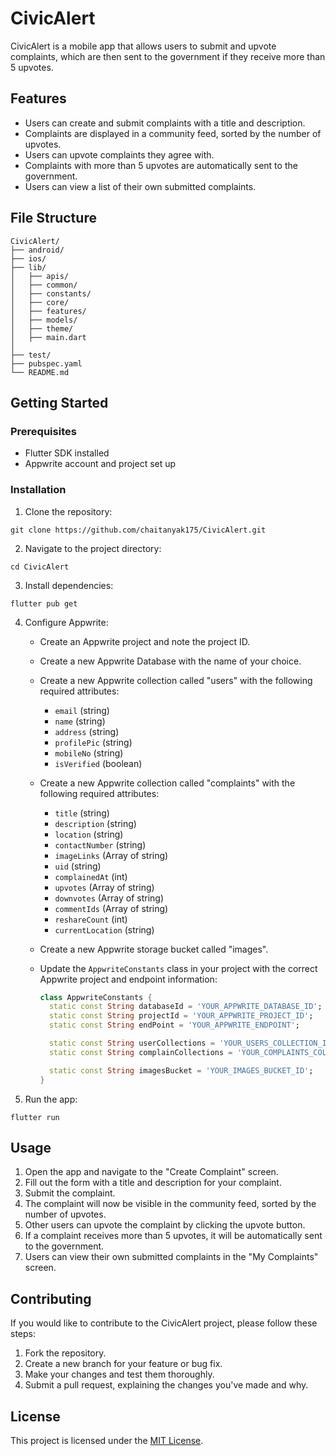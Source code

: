 # CivicAlert

CivicAlert is a mobile app that allows users to submit and upvote complaints, which are then sent to the government if they receive more than 5 upvotes.

## Features

- Users can create and submit complaints with a title and description.
- Complaints are displayed in a community feed, sorted by the number of upvotes.
- Users can upvote complaints they agree with.
- Complaints with more than 5 upvotes are automatically sent to the government.
- Users can view a list of their own submitted complaints.

## File Structure

```
CivicAlert/
├── android/
├── ios/
├── lib/
│   ├── apis/
│   ├── common/
│   ├── constants/
│   ├── core/
│   ├── features/
│   ├── models/
│   ├── theme/
│   ├── main.dart
│   
├── test/
├── pubspec.yaml
└── README.md
```

## Getting Started

### Prerequisites

- Flutter SDK installed
- Appwrite account and project set up

### Installation

1. Clone the repository:

```
git clone https://github.com/chaitanyak175/CivicAlert.git
```

2. Navigate to the project directory:

```
cd CivicAlert
```

3. Install dependencies:

```
flutter pub get
```

4. Configure Appwrite:
   - Create an Appwrite project and note the project ID.
   - Create a new Appwrite Database with the name of your choice.
   - Create a new Appwrite collection called "users" with the following required attributes:
     - `email` (string)
     - `name` (string)
     - `address` (string)
     - `profilePic` (string)
     - `mobileNo` (string)
     - `isVerified` (boolean)
   - Create a new Appwrite collection called "complaints" with the following required attributes:
     - `title` (string)
     - `description` (string)
     - `location` (string)
     - `contactNumber` (string)
     - `imageLinks` (Array of string)
     - `uid` (string)
     - `complainedAt` (int)
     - `upvotes` (Array of string)
     - `downvotes` (Array of string)
     - `commentIds` (Array of string)
     - `reshareCount` (int)
     - `currentLocation` (string)
   - Create a new Appwrite storage bucket called "images".
   - Update the `AppwriteConstants` class in your project with the correct Appwrite project and endpoint information:

     ```dart
     class AppwriteConstants {
       static const String databaseId = 'YOUR_APPWRITE_DATABASE_ID';
       static const String projectId = 'YOUR_APPWRITE_PROJECT_ID';
       static const String endPoint = 'YOUR_APPWRITE_ENDPOINT';

       static const String userCollections = 'YOUR_USERS_COLLECTION_ID';
       static const String complainCollections = 'YOUR_COMPLAINTS_COLLECTION_ID';

       static const String imagesBucket = 'YOUR_IMAGES_BUCKET_ID';
     }
     ```

5. Run the app:

```
flutter run
```

## Usage

1. Open the app and navigate to the "Create Complaint" screen.
2. Fill out the form with a title and description for your complaint.
3. Submit the complaint.
4. The complaint will now be visible in the community feed, sorted by the number of upvotes.
5. Other users can upvote the complaint by clicking the upvote button.
6. If a complaint receives more than 5 upvotes, it will be automatically sent to the government.
7. Users can view their own submitted complaints in the "My Complaints" screen.

## Contributing

If you would like to contribute to the CivicAlert project, please follow these steps:

1. Fork the repository.
2. Create a new branch for your feature or bug fix.
3. Make your changes and test them thoroughly.
4. Submit a pull request, explaining the changes you've made and why.

## License

This project is licensed under the [MIT License](LICENSE).
